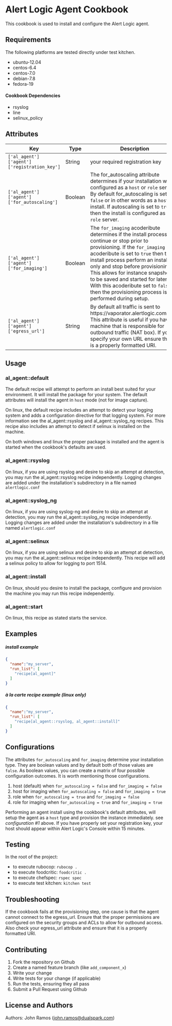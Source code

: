 Alert Logic Agent Cookbook
=================
This cookbook is used to install and configure the Alert Logic agent.

Requirements
------------
The following platforms are tested directly under test kitchen.

- ubuntu-12.04
- centos-6.4
- centos-7.0
- debian-7.8
- fedora-19

#### Cookbook Dependencies
- rsyslog
- line
- selinux_policy

Attributes
----------

<table>
<thead>
  <tr>
    <th>Key</th>
    <th>Type</th>
    <th>Description</th>
    <th>Default</th>
  </tr>
</thead>
<tbody>
  <tr>
    <td><code>['al_agent']['agent']['registration_key']</code></td>
    <td>String</td>
    <td>your required registration key</td>
    <td><code>your_registration_key_here</code></td>
  </tr>
  <tr>
    <td><code>['al_agent']['agent']['for_autoscaling']</code></td>
    <td>Boolean</td>
    <td>The for_autoscaling attribute determines if your installation will be configured as a <code>host</code> or <code>role</code> server.  By default for_autoscaling is set to <code>false</code> or in other words as a <code>host</code> install.  If autoscaling is set to <code>true</code> then the install is configured as a <code>role</code> server.
    </td>
    <td><code>false</code></td>
  </tr>
  <tr>
    <td><code>['al_agent']['agent']['for_imaging']</code></td>
    <td>Boolean</td>
    <td>The <code>for_imaging</code> acoderibute determines if the install process will continue or stop prior to provisioning.  If the <code>for_imaging</code> acoderibute is set to <code>true</code> then the install process perform an install only and stop before provisioning.  This allows for instance snapshots to be saved and started for later use.  With this acoderibute set to <code>false</code> then the provisioning process is performed during setup.</td>
    <td><code>false</code></td>
  </tr>
  <tr>
    <td><code>['al_agent']['agent']['egress_url']</code></td>
    <td>String</td>
    <td>By default all traffic is sent to https://vaporator.alertlogic.com:443.  This attribute is useful if you have a machine that is responsible for outbound traffic (NAT box).  If you specify your own URL ensure that it is a properly formatted URI.</td>
    <td><code>https://vaporator.alertlogic.com:443</code></td>
  </tr>
</tbody>
</table>

Usage
-----
### al_agent::default
The default recipe will attempt to perform an install best suited for your environment.  It will install the package for your system. The default attributes will install the agent in `host` mode (not for image capture).

On linux, the default recipe includes an attempt to detect your logging system and adds a configuration directive for that logging system.  For more information see the al_agent::rsyslog and al_agent::syslog_ng recipes.  This recipe also includes an attempt to detect if selinux is installed on the machine.

On both windows and linux the proper package is installed and the agent is started when the cookbook's defaults are used.

### al_agent::rsyslog
On linux, if you are using rsyslog and desire to skip an attempt at detection, you may run the al_agent::rsyslog recipe independently.  Logging changes are added under the installation's subdirectory in a file named `alertlogic.conf`

### al_agent::syslog_ng
On linux, if you are using syslog-ng and desire to skip an attempt at detection, you may run the al_agent::syslog_ng recipe independently.  Logging changes are added under the installation's subdirectory in a file named `alertlogic.conf`

### al_agent::selinux
On linux, if you are using selinux and desire to skip an attempt at detection, you may run the al_agent::selinux recipe independently. This recipe will add a selinux policy to allow for logging to port 1514.

### al_agent::install
On linux, should you desire to install the package, configure and provision the machine you may run this recipe independently.

### al_agent::start
On linux, this recipe as stated starts the service.


Examples
--------

##### install example
```json
{
  "name":"my_server",
  "run_list": [
    "recipe[al_agent]"
  ]
}
```

##### à la carte recipe example (linux only)
```json
{
  "name":"my_server",
  "run_list": [
    "recipe[al_agent::rsyslog, al_agent::install]"
  ]
}
```


Configurations
--------------
The attributes `for_autoscaling` and `for_imaging` determine your installation type.  They are boolean values and by default both of those values are `false`.  As boolean values, you can create a matrix of four possible configuration outcomes.  It is worth mentioning those configurations.

1. host (default) when `for_autoscaling = false` and `for_imaging = false`
2. host for imaging when `for_autoscaling = false` and `for_imaging = true`
3. role when `for_autoscaling = true` and `for_imaging = false`
4. role for imaging when `for_autoscaling = true` and `for_imaging = true`

Performing an agent install using the cookbook's default attributes, will setup the agent as a `host` type and provision the instance immediately. see *configuration #1* above.  If you have properly set your registration key, your host should appear within Alert Logic's Console within 15 minutes.

Testing
-------

In the root of the project:
- to execute rubocop: `rubocop .`
- to execute foodcritic: `foodcritic .`
- to execute chefspec: `rspec spec`
- to execute test kitchen: `kitchen test`


Troubleshooting
---------------

If the cookbook fails at the provisioning step, one cause is that the agent cannot connect to the egress_url.  Ensure that the proper permissions are configured on the security groups and ACLs to allow for outbound access.  Also check your egress_url attribute and ensure that it is a properly formatted URI.


Contributing
------------

1. Fork the repository on Github
2. Create a named feature branch (like `add_component_x`)
3. Write your change
4. Write tests for your change (if applicable)
5. Run the tests, ensuring they all pass
6. Submit a Pull Request using Github

License and Authors
-------------------
Authors: John Ramos (john.ramos@dualspark.com)
